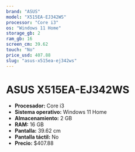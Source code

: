 ```yaml
---
brand: "ASUS"
model: "X515EA-EJ342WS"
processor: "Core i3"
os: "Windows 11 Home"
storage_gb: 2
ram_gb: 16
screen_cm: 39.62
touch: "No"
price_usd: 407.88
slug: "asus-x515ea-ej342ws"
---
```


# ASUS X515EA-EJ342WS

- **Procesador:** Core i3
- **Sistema operativo:** Windows 11 Home
- **Almacenamiento:** 2 GB
- **RAM:** 16 GB
- **Pantalla:** 39.62 cm
- **Pantalla táctil:** No
- **Precio:** $407.88
